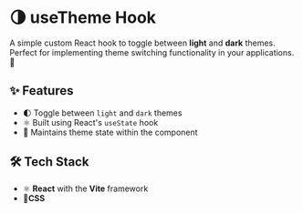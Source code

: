 # 🌗 useTheme Hook

A simple custom React hook to toggle between **light** and **dark** themes.  
Perfect for implementing theme switching functionality in your applications. 🎨

## ✨ Features

- 🌓 Toggle between `light` and `dark` themes
- ⚛️ Built using React's `useState` hook
- 🧠 Maintains theme state within the component

## 🛠️ Tech Stack

- ⚛️ **React** with the **Vite** framework
- 🎨**CSS**
